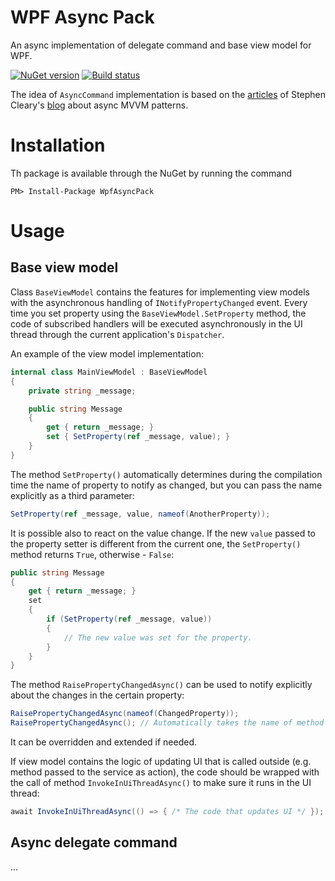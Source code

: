 # WPF Async Pack
An async implementation of delegate command and base view model for WPF.

[![NuGet version](https://badge.fury.io/nu/WpfAsyncPack.svg)](https://badge.fury.io/nu/WpfAsyncPack)
[![Build status](https://ci.appveyor.com/api/projects/status/03gk0y53ccsa4aqq?svg=true)](https://ci.appveyor.com/project/kirmir/wpfasyncpack)

The idea of ```AsyncCommand``` implementation is based on the [articles](https://msdn.microsoft.com/en-us/magazine/dn630647.aspx) of Stephen Cleary's [blog](http://blog.stephencleary.com/) about async MVVM patterns.

# Installation

Th package is available through the NuGet by running the command

```
PM> Install-Package WpfAsyncPack
```

# Usage

## Base view model

Class ```BaseViewModel``` contains the features for implementing view models with the asynchronous handling of ```INotifyPropertyChanged``` event. Every time you set property using the ```BaseViewModel.SetProperty``` method, the code of subscribed handlers will be executed asynchronously in the UI thread through the current application's ```Dispatcher```.

An example of the view model implementation:

```csharp
internal class MainViewModel : BaseViewModel
{
    private string _message;

    public string Message
    {
        get { return _message; }
        set { SetProperty(ref _message, value); }
    }
}
```

The method ```SetProperty()``` automatically determines during the compilation time the name of property to notify as changed, but you can pass the name explicitly as a third parameter:

```csharp
SetProperty(ref _message, value, nameof(AnotherProperty));
```

It is possible also to react on the value change. If the new ```value``` passed to the property setter is different from the current one, the ```SetProperty()``` method returns ```True```, otherwise - ```False```:

```csharp
public string Message
{
    get { return _message; }
    set
    {
        if (SetProperty(ref _message, value))
        {
            // The new value was set for the property.
        }
    }
}
```

The method ```RaisePropertyChangedAsync()``` can be used to notify explicitly about the changes in the certain property:

```csharp
RaisePropertyChangedAsync(nameof(ChangedProperty));
RaisePropertyChangedAsync(); // Automatically takes the name of method or property that calls it.
```

It can be overridden and extended if needed.

If view model contains the logic of updating UI that is called outside (e.g. method passed to the service as action), the code should be wrapped with the call of method ```InvokeInUiThreadAsync()``` to make sure it runs in the UI thread:

```csharp
await InvokeInUiThreadAsync(() => { /* The code that updates UI */ });
```

## Async delegate command

...
